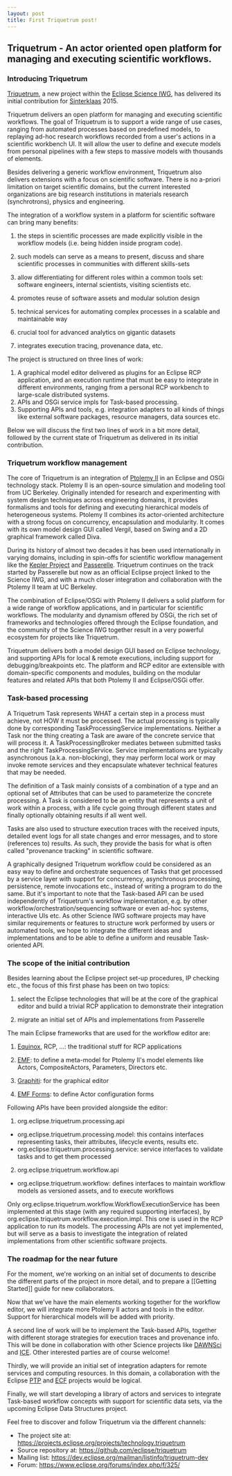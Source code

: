 ```yaml
---
layout: post
title: First Triquetrum post!
---
```


## Triquetrum - An actor oriented open platform for managing and executing scientific workflows.

### Introducing Triquetrum

[Triquetrum](https://projects.eclipse.org/projects/technology.triquetrum), a new project within the [Eclipse Science IWG](https://science.eclipse.org/), has delivered its initial contribution for [Sinterklaas](https://en.wikipedia.org/wiki/Sinterklaas) 2015.

Triquetrum delivers an open platform for managing and executing scientific workflows. The goal of Triquetrum is to support a wide range of use cases, ranging from automated processes based on predefined models, to replaying ad-hoc research workflows recorded from a user's actions in a scientific workbench UI. It will allow the user to define and execute models from personal pipelines with a few steps to massive models with thousands of elements.

Besides delivering a generic workflow environment, Triquetrum also delivers extensions with a focus on scientific software. There is no a-priori limitation on target scientific domains, but the current interested organizations are big research institutions in materials research (synchrotrons), physics and engineering.

The integration of a workflow system in a platform for scientific software can bring many benefits:

1. the steps in scientific processes are made explicitly visible in the workflow models (i.e. being hidden inside program code).

2. such models can serve as a means to present, discuss and share scientific processes in communities with different skills-sets

3. allow differentiating for different roles within a common tools set: software engineers, internal scientists, visiting scientists etc.

4. promotes reuse of software assets and modular solution design

5. technical services for automating complex processes in a scalable and maintainable way

6. crucial tool for advanced analytics on gigantic datasets

7. integrates execution tracing, provenance data, etc.

The project is structured on three lines of work:
1. A graphical model editor delivered as plugins for an Eclipse RCP application, and an execution runtime that must be easy to integrate in different environments, ranging from a personal RCP workbench to large-scale distributed systems.
2. APIs and OSGi service impls for Task-based processing.
3. Supporting APIs and tools, e.g. integration adapters to all kinds of things like external software packages, resource managers, data sources etc.

Below we will discuss the first two lines of work in a bit more detail, followed by the current state of Triquetrum as delivered in its initial contribution.

### Triquetrum workflow management

The core of Triquetrum is an integration of [Ptolemy II](http://ptolemy.eecs.berkeley.edu/ptolemyII/) in an Eclipse and OSGi technology stack. Ptolemy II is an open-source simulation and modeling tool from UC Berkeley. Originally intended for research and experimenting with system design techniques across engineering domains, it provides formalisms and tools for defining and executing hierarchical models of heterogeneous systems. Ptolemy II combines its actor-oriented architecture with a strong focus on concurrency, encapsulation and modularity. It comes with its own model design GUI called Vergil, based on Swing and a 2D graphical framework called Diva.

During its history of almost two decades it has been used internationally in varying domains, including in spin-offs for scientific workflow management like the [Kepler Project](https://kepler-project.org/) and [Passerelle](https://github.com/eclipselabs/passerelle). Triquetrum continues on the track started by Passerelle but now as an official Eclipse project linked to the Science IWG, and with a much closer integration and collaboration with the Ptolemy II team at UC Berkeley.

The combination of Eclipse/OSGi with Ptolemy II delivers a solid platform for a wide range of workflow applications, and in particular for scientific workflows. The modularity and dynamism offered by OSGi, the rich set of frameworks and technologies offered through the Eclipse foundation, and the community of the Science IWG together result in a very powerful ecosystem for projects like Triquetrum.

Triquetrum delivers both a model design GUI based on Eclipse technology, and supporting APIs for local & remote executions, including support for debugging/breakpoints etc.
The platform and RCP editor are extensible with domain-specific components and modules, building on the modular features and related APIs that both Ptolemy II and Eclipse/OSGi offer.

### Task-based processing

A Triquetrum Task represents WHAT a certain step in a process must achieve, not HOW it must be processed. The actual processing is typically done by corresponding TaskProcessingService implementations.
Neither a Task nor the thing creating a Task are aware of the concrete service that will process it. A TaskProcessingBroker mediates between submitted tasks and the right TaskProcessingService. Service implementations are typically asynchronous (a.k.a. non-blocking), they may perform local work or may invoke remote services and they encapsulate whatever technical features that may be needed.

The definition of a Task mainly consists of a combination of a type and an optional set of Attributes that can be used to parameterize the concrete processing. A Task is considered to be an entity that represents a unit of work within a process, with a life cycle going through different states and finally optionally obtaining results if all went well.

Tasks are also used to structure execution traces with the received inputs, detailed event logs for all state changes and error messages, and to store (references to) results. As such, they provide the basis for what is often called "provenance tracking" in scientific software.

A graphically designed Triquetrum workflow could be considered as an easy way to define and orchestrate sequences of Tasks that get processed by a service layer with support for concurrency, asynchronous processing, persistence, remote invocations etc., instead of writing a program to do the same. But it's important to note that the Task-based API can be used independently of Triquetrum's workflow implementation, e.g. by other workflow/orchestration/sequencing software or even ad-hoc systems, interactive UIs etc. As other Science IWG software projects may have similar requirements or features to structure work performed by users or automated tools, we hope to integrate the different ideas and implementations and to be able to define a uniform and reusable Task-oriented API.

### The scope of the initial contribution

Besides learning about the Eclipse project set-up procedures, IP checking etc., the focus of this first phase has been on two topics:

1. select the Eclipse technologies that will be at the core of the graphical editor and build a trivial RCP application to demonstrate their integration

2. migrate an initial set of APIs and implementations from Passerelle

The main Eclipse frameworks that are used for the workflow editor are:

1. [Equinox](http://www.eclipse.org/equinox/), RCP, ...: the traditional stuff for RCP applications

2. [EMF](https://eclipse.org/modeling/emf/): to define a meta-model for Ptolemy II's model elements like Actors, CompositeActors, Parameters, Directors etc.

3. [Graphiti](https://eclipse.org/graphiti/): for the graphical editor

4. [EMF Forms](http://www.eclipse.org/ecp/emfforms/): to define Actor configuration forms

Following APIs have been provided alongside the editor:

1. org.eclipse.triquetrum.processing.api
  * org.eclipse.triquetrum.processing.model: this contains interfaces representing tasks, their attributes, lifecycle events, results etc.
  * org.eclipse.triquetrum.processing.service: service interfaces to validate tasks and to get them processed

2. org.eclipse.triquetrum.workflow.api
  * org.eclipse.triquetrum.workflow: defines interfaces to maintain workflow models as versioned assets, and to execute workflows

Only org.eclipse.triquetrum.workflow.WorkflowExecutionService has been implemented at this stage (with any required supporting interfaces), by org.eclipse.triquetrum.workflow.execution.impl.
This one is used in the RCP application to run its models. The processing APIs are not yet implemented, but will serve as a basis to investigate the integration of related implementations from other scientific software projects.


### The roadmap for the near future
For the moment, we're working on an initial set of documents to describe the different parts of the project in more detail, and to prepare a [[Getting Started]] guide for new collaborators.

Now that we've have the main elements working together for the workflow editor, we will integrate more Ptolemy II actors and tools in the editor. Support for hierarchical models will be added with priority.

A second line of work will be to implement the Task-based APIs, together with different storage strategies for execution traces and provenance info. This will be done in collaboration with other Science projects like [DAWNSci](https://projects.eclipse.org/projects/technology.dawnsci) and [ICE](https://projects.eclipse.org/projects/technology.ice). Other interested parties are of course welcome!

Thirdly, we will provide an initial set of integration adapters for remote services and computing resources. In this domain, a collaboration with the Eclipse [PTP](https://projects.eclipse.org/projects/tools.ptp) and [ECF](https://eclipse.org/ecf/) projects would be logical.

Finally, we will start developing a library of actors and services to integrate Task-based workflow concepts with support for scientific data sets, via the upcoming Eclipse Data Structures project.

Feel free to discover and follow Triquetrum via the different channels:

* The project site at: https://projects.eclipse.org/projects/technology.triquetrum
* Source repository at: https://github.com/eclipse/triquetrum
* Mailing list: https://dev.eclipse.org/mailman/listinfo/triquetrum-dev
* Forum: https://www.eclipse.org/forums/index.php/f/325/

